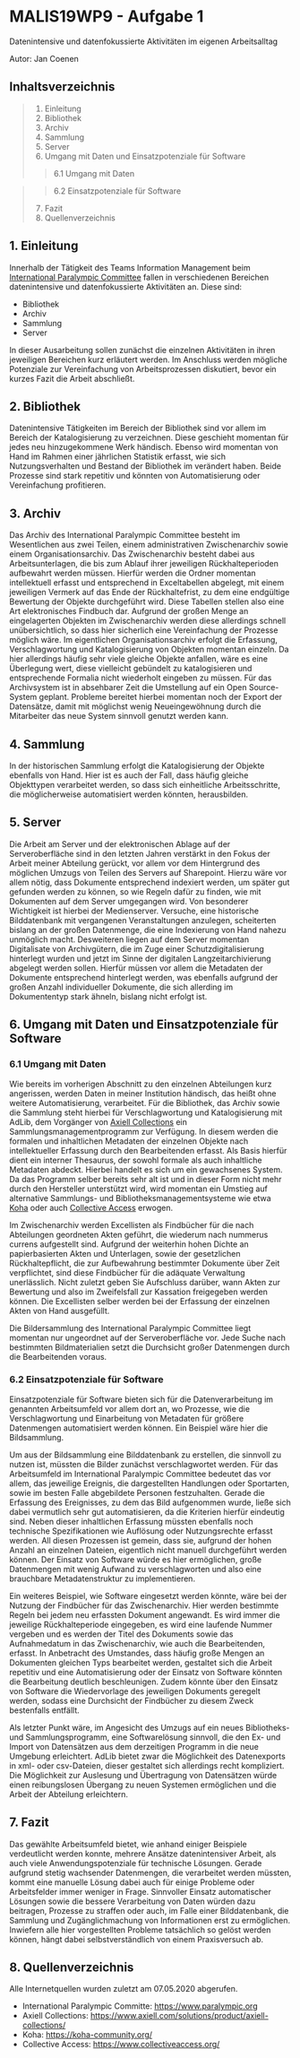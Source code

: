 # MALIS19WP9 - Aufgabe 1
Datenintensive und datenfokussierte Aktivitäten im eigenen Arbeitsalltag

Autor: Jan Coenen

## Inhaltsverzeichnis

> 1. Einleitung
> 2. Bibliothek
> 3. Archiv
> 4. Sammlung
> 5. Server
> 6. Umgang mit Daten und Einsatzpotenziale für Software
>> 6.1 Umgang mit Daten

>> 6.2 Einsatzpotenziale für Software
> 7. Fazit
> 8. Quellenverzeichnis

## 1. Einleitung
Innerhalb der Tätigkeit des Teams Information Management beim [International Paralympic Committee](https://www.paralympic.org) fallen in verschiedenen Bereichen datenintensive und datenfokussierte Aktivitäten an. Diese sind:

* Bibliothek
* Archiv
* Sammlung
* Server

In dieser Ausarbeitung sollen zunächst die einzelnen Aktivitäten in ihren jeweiligen Bereichen kurz erläutert werden. Im Anschluss werden mögliche Potenziale zur Vereinfachung von Arbeitsprozessen diskutiert, bevor ein kurzes Fazit die Arbeit abschließt.

## 2. Bibliothek
Datenintensive Tätigkeiten im Bereich der Bibliothek sind vor allem im Bereich der Katalogisierung zu verzeichnen. Diese geschieht momentan für jedes neu hinzugekommene Werk händisch. Ebenso wird momentan von Hand im Rahmen einer jährlichen Statistik erfasst, wie sich Nutzungsverhalten und Bestand der Bibliothek im verändert haben. Beide Prozesse sind stark repetitiv und könnten von Automatisierung oder Vereinfachung profitieren.

## 3. Archiv
Das Archiv des International Paralympic Committee besteht im Wesentlichen aus zwei Teilen, einem administrativen Zwischenarchiv sowie einem Organisationsarchiv. Das Zwischenarchiv besteht dabei aus Arbeitsunterlagen, die bis zum Ablauf ihrer jeweiligen Rückhalteperioden aufbewahrt werden müssen. Hierfür werden die Ordner momentan intellektuell erfasst und entsprechend in Exceltabellen abgelegt, mit einem jeweiligen Vermerk auf das Ende der Rückhaltefrist, zu dem eine endgültige Bewertung der Objekte durchgeführt wird. Diese Tabellen stellen also eine Art elektronisches Findbuch dar. Aufgrund der großen Menge an eingelagerten Objekten im Zwischenarchiv werden diese allerdings schnell unübersichtlich, so dass hier sicherlich eine Vereinfachung der Prozesse möglich wäre. Im eigentlichen Organisationsarchiv erfolgt die Erfassung, Verschlagwortung und Katalogisierung von Objekten momentan einzeln. Da hier allerdings häufig sehr viele gleiche Objekte anfallen, wäre es eine Überlegung wert, diese vielleicht gebündelt zu katalogisieren und entsprechende Formalia nicht wiederholt eingeben zu müssen. 
Für das Archivsystem ist in absehbarer Zeit die Umstellung auf ein Open Source-System geplant. Probleme bereitet hierbei momentan noch der Export der Datensätze, damit mit möglichst wenig Neueingewöhnung durch die Mitarbeiter das neue System sinnvoll genutzt werden kann.

## 4. Sammlung
In der historischen Sammlung erfolgt die Katalogisierung der Objekte ebenfalls von Hand. Hier ist es auch der Fall, dass häufig gleiche Objekttypen verarbeitet werden, so dass sich einheitliche Arbeitsschritte, die möglicherweise automatisiert werden könnten, herausbilden. 

## 5. Server
Die Arbeit am Server und der elektronischen Ablage auf der Serveroberfläche sind in den letzten Jahren verstärkt in den Fokus der Arbeit meiner Abteilung gerückt, vor allem vor dem Hintergrund des möglichen Umzugs von Teilen des Servers auf Sharepoint. Hierzu wäre vor allem nötig, dass Dokumente entsprechend indexiert werden, um später gut gefunden werden zu können, so wie Regeln dafür zu finden, wie mit Dokumenten auf dem Server umgegangen wird. Von besonderer Wichtigkeit ist hierbei der Medienserver. Versuche, eine historische Bilddatenbank mit vergangenen Veranstaltungen anzulegen, scheiterten bislang an der großen Datenmenge, die eine Indexierung von Hand nahezu unmöglich macht. Desweiteren liegen auf dem Server momentan Digitalisate von Archivgütern, die im Zuge einer Schutzdigitalisierung hinterlegt wurden und jetzt im Sinne der digitalen Langzeitarchivierung abgelegt werden sollen. Hierfür müssen vor allem die Metadaten der Dokumente entsprechend hinterlegt werden, was ebenfalls aufgrund der großen Anzahl individueller Dokumente, die sich allerding im Dokumententyp stark ähneln, bislang nicht erfolgt ist.

## 6. Umgang mit Daten und Einsatzpotenziale für Software

### 6.1 Umgang mit Daten
Wie bereits im vorherigen Abschnitt zu den einzelnen Abteilungen kurz angerissen, werden Daten in meiner Institution händisch, das heißt ohne weitere Automatisierung, verarbeitet. Für die Bibliothek, das Archiv sowie die Sammlung steht hierbei für Verschlagwortung und Katalogisierung mit AdLib, dem Vorgänger von [Axiell Collections](https://www.axiell.com/solutions/product/axiell-collections/) ein Sammlungsmanagementprogramm zur Verfügung. In diesem werden die formalen und inhaltlichen Metadaten der einzelnen Objekte nach intellektueller Erfassung durch den Bearbeitenden erfasst. Als Basis hierfür dient ein interner Thesaurus, der sowohl formale als auch inhaltliche Metadaten abdeckt. Hierbei handelt es sich um ein gewachsenes System. Da das Programm selber bereits sehr alt ist und in dieser Form nicht mehr durch den Hersteller unterstützt wird, wird momentan ein Umstieg auf alternative Sammlungs- und Bibliotheksmanagementsysteme wie etwa [Koha](https://koha-community.org/) oder auch [Collective Access](https://www.collectiveaccess.org/) erwogen.

Im Zwischenarchiv werden Excellisten als Findbücher für die nach Abteilungen geordneten Akten geführt, die wiederum nach nummerus currens aufgestellt sind. Aufgrund der weiterhin hohen Dichte an papierbasierten Akten und Unterlagen, sowie der gesetzlichen Rückhaltepflicht, die zur Aufbewahrung bestimmter Dokumente über Zeit verpflichtet, sind diese Findbücher für die adäquate Verwaltung unerlässlich. Nicht zuletzt geben Sie Aufschluss darüber, wann Akten zur Bewertung und also im Zweifelsfall zur Kassation freigegeben werden können. Die Excellisten selber werden bei der Erfassung der einzelnen Akten von Hand ausgefüllt.

Die Bildersammlung des International Paralympic Committee liegt momentan nur ungeordnet auf der Serveroberfläche vor. Jede Suche nach bestimmten Bildmaterialien setzt die Durchsicht großer Datenmengen durch die Bearbeitenden voraus.

### 6.2 Einsatzpotenziale für Software
Einsatzpotenziale für Software bieten sich für die Datenverarbeitung im genannten Arbeitsumfeld vor allem dort an, wo Prozesse, wie die Verschlagwortung und Einarbeitung von Metadaten für größere Datenmengen automatisiert werden können. Ein Beispiel wäre hier die Bildsammlung. 

Um aus der Bildsammlung eine Bilddatenbank zu erstellen, die sinnvoll zu nutzen ist, müssten die Bilder zunächst verschlagwortet werden. Für das Arbeitsumfeld im International Paralympic Committee bedeutet das vor allem, das jeweilige Ereignis, die dargestellten Handlungen oder Sportarten, sowie im besten Falle abgebildete Personen festzuhalten. Gerade die Erfassung des Ereignisses, zu dem das Bild aufgenommen wurde, ließe sich dabei vermutlich sehr gut automatisieren, da die Kriterien hierfür eindeutig sind. Neben dieser inhaltlichen Erfassung müssten ebenfalls noch technische Spezifikationen wie Auflösung oder Nutzungsrechte erfasst werden. All diesen Prozessen ist gemein, dass sie, aufgrund der hohen Anzahl an einzelnen Dateien, eigentlich nicht manuell durchgeführt werden können. Der Einsatz von Software würde es hier ermöglichen, große Datenmengen mit wenig Aufwand zu verschlagworten und also eine brauchbare Metadatenstruktur zu implementieren.

Ein weiteres Beispiel, wie Software eingesetzt werden könnte, wäre bei der Nutzung der Findbücher für das Zwischenarchiv. Hier werden bestimmte Regeln bei jedem neu erfassten Dokument angewandt. Es wird immer die jeweilige Rückhalteperiode eingegeben, es wird eine laufende Nummer vergeben und es werden der Titel des Dokuments sowie das Aufnahmedatum in das Zwischenarchiv, wie auch die Bearbeitenden, erfasst. In Anbetracht des Umstandes, dass häufig große Mengen an Dokumenten gleichen Typs bearbeitet werden, gestaltet sich die Arbeit repetitiv und eine Automatisierung oder der Einsatz von Software könnten die Bearbeitung deutlich beschleunigen. Zudem könnte über den Einsatz von Software die Wiedervorlage des jeweiligen Dokuments geregelt werden, sodass eine Durchsicht der Findbücher zu diesem Zweck bestenfalls entfällt.

Als letzter Punkt wäre, im Angesicht des Umzugs auf ein neues Bibliotheks- und Sammlungsprogramm, eine Softwarelösung sinnvoll, die den Ex- und Import von Datensätzen aus dem derzeitigen Programm in die neue Umgebung erleichtert. AdLib bietet zwar die Möglichkeit des Datenexports in xml- oder csv-Dateien, dieser gestaltet sich allerdings recht kompliziert. Die Möglichkeit zur Auslesung und Übertragung von Datensätzen würde einen reibungslosen Übergang zu neuen Systemen ermöglichen und die Arbeit der Abteilung erleichtern.

## 7. Fazit
Das gewählte Arbeitsumfeld bietet, wie anhand einiger Beispiele verdeutlicht werden konnte, mehrere Ansätze datenintensiver Arbeit, als auch viele Anwendungspotenziale für technische Lösungen. Gerade aufgrund stetig wachsender Datenmengen, die verarbeitet werden müssten, kommt eine manuelle Lösung dabei auch für einige Probleme oder Arbeitsfelder immer weniger in Frage. Sinnvoller Einsatz automatischer Lösungen sowie die bessere Verarbeitung von Daten würden dazu beitragen, Prozesse zu straffen oder auch, im Falle einer Bilddatenbank, die Sammlung und Zugänglichmachung von Informationen erst zu ermöglichen. Inwiefern alle hier vorgestellten Probleme tatsächlich so gelöst werden können, hängt dabei selbstverständlich von einem Praxisversuch ab.

## 8. Quellenverzeichnis
Alle Internetquellen wurden zuletzt am 07.05.2020 abgerufen.

* International Paralympic Committe: https://www.paralympic.org
* Axiell Collections: https://www.axiell.com/solutions/product/axiell-collections/
* Koha: https://koha-community.org/
* Collective Access: https://www.collectiveaccess.org/

